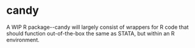 # candy
A WIP R package--candy will largely consist of wrappers for R code that should function out-of-the-box the same as STATA, but within an R environment.
